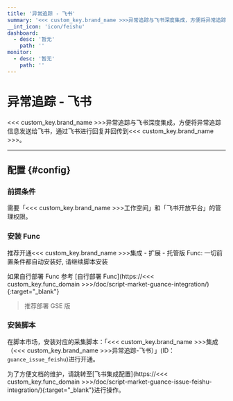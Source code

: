 ```yaml
---
title: '异常追踪 - 飞书'
summary: '<<< custom_key.brand_name >>>异常追踪与飞书深度集成，方便将异常追踪信息发送给飞书，通过飞书进行回复并回传到<<< custom_key.brand_name >>>'
__int_icon: 'icon/feishu'
dashboard:
  - desc: '暂无'
    path: ''
monitor:
  - desc: '暂无'
    path: ''
---
```


<!-- markdownlint-disable MD025 -->
# 异常追踪 - 飞书
<!-- markdownlint-enable -->

<<< custom_key.brand_name >>>异常追踪与飞书深度集成，方便将异常追踪信息发送给飞书，通过飞书进行回复并回传到<<< custom_key.brand_name >>>。

---

## 配置 {#config}

### 前提条件

需要「<<< custom_key.brand_name >>>工作空间」和「飞书开放平台」的管理权限。

### 安装 Func

推荐开通<<< custom_key.brand_name >>>集成 - 扩展 - 托管版 Func: 一切前置条件都自动安装好, 请继续脚本安装

如果自行部署 Func 参考 [自行部署 Func](https://<<< custom_key.func_domain >>>/doc/script-market-guance-integration/){:target="_blank"}

> 推荐部署 GSE 版

### 安装脚本

在脚本市场，安装对应的采集脚本：「<<< custom_key.brand_name >>>集成（<<< custom_key.brand_name >>>异常追踪-飞书）」(ID：`guance_issue_feishu`)进行开通。

为了方便文档的维护，请跳转至[飞书集成配置](https://<<< custom_key.func_domain >>>/doc/script-market-guance-issue-feishu-integration/){:target="_blank"}进行操作。
